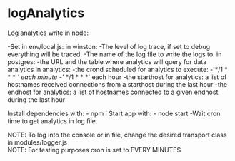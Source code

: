 # logAnalytics

Log analytics write in node:

-Set in env/local.js:
    in winston:
        -The level of log trace, if set to debug everything will be traced.
        -The name of the log file to write the logs to.
    in postgres:
        -the URL and the table where analytics will query for data analytics
    in analytics:
        -the crond scheduled for analytics to execute:
            -'*/1 * * * *' each minute
            -'* */1 * * *' each hour
        -the starthost for analytics: a list of hostnames received connections from a starthost during the last hour
        -the endhost for analytics: a list of hostnames connected to a given endhost during the last hour

Install dependencies with:
    - npm i
Start app with:
    - node start
-Wait cron time to get analytics in log file.




NOTE: To log into the console or in file, change the desired transport class in modules/logger.js    
NOTE: For testing purposes cron is set to EVERY MINUTES        